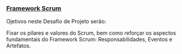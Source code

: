 ### [Framework Scrum](https://miro.com/app/board/uXjVMf_vge0=/?share_link_id=37321440794)

Ojetivos neste Desafio de Projeto serão: 

Fixar os pilares e valores do Scrum, bem como reforçar os aspectos fundamentais do Framework Scrum: Responsabilidades, Eventos e Artefatos. 
